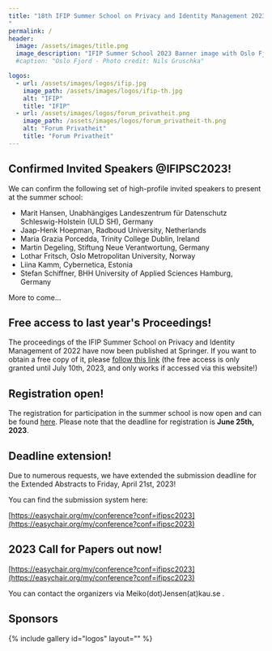 ```yaml
---
title: "18th IFIP Summer School on Privacy and Identity Management 2023 - Sharing (in) a Digital World
"
permalink: /
header:
  image: /assets/images/title.png
  image_description: "IFIP Summer School 2023 Banner image with Oslo Fjord motive"
  #caption: "Oslo Fjord - Photo credit: Nils Gruschka"

logos:
  - url: /assets/images/logos/ifip.jpg
    image_path: /assets/images/logos/ifip-th.jpg
    alt: "IFIP"
    title: "IFIP"
  - url: /assets/images/logos/forum_privatheit.png
    image_path: /assets/images/logos/forum_privatheit-th.png
    alt: "Forum Privatheit"
    title: "Forum Privatheit"
---
```


## Confirmed Invited Speakers @IFIPSC2023!

We can confirm the following set of high-profile invited speakers to present at the summer school:

- Marit Hansen, Unabhängiges Landeszentrum für Datenschutz Schleswig-Holstein (ULD SH), Germany
- Jaap-Henk Hoepman, Radboud University, Netherlands
- Maria Grazia Porcedda, Trinity College Dublin, Ireland
- Martin Degeling, Stiftung Neue Verantwortung, Germany
- Lothar Fritsch, Oslo Metropolitan University, Norway
- Liina Kamm, Cybernetica, Estonia
- Stefan Schiffner, BHH University of Applied Sciences Hamburg, Germany

More to come...

## Free access to last year's Proceedings!

The proceedings of the IFIP Summer School on Privacy and Identity Management of 2022 have now been published at Springer. If you want to obtain a free copy of it, please [follow this link](https://link.springer.com/book/10.1007/978-3-031-31971-6) (the free access is only granted until July 10th, 2023, and only works if accessed via this website!)

## Registration open!

The registration for participation in the summer school is now open and can be found [here](/registration). Please note that the deadline for registration is **June 25th, 2023**.

## Deadline extension!

Due to numerous requests, we have extended the submission deadline for the Extended Abstracts to Friday, April 21st, 2023!

You can find the submission system here:

[https://easychair.org/my/conference?conf=ifipsc2023](https://easychair.org/my/conference?conf=ifipsc2023)

## 2023 Call for Papers out now!
  
[https://easychair.org/my/conference?conf=ifipsc2023](https://easychair.org/my/conference?conf=ifipsc2023)

You can contact the organizers via Meiko(dot)Jensen(at)kau.se .

## Sponsors

{% include gallery id="logos" layout="" %}
